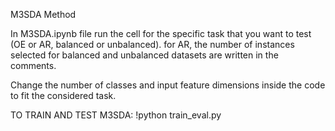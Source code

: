 M3SDA Method

In M3SDA.ipynb file run the cell for the specific task that you want to test (OE or AR, balanced or unbalanced). for AR, the number of instances selected for balanced and unbalanced datasets are written in the comments.


Change the number of classes and input feature dimensions inside the code to fit the considered task.

TO TRAIN AND TEST M3SDA: !python train_eval.py
